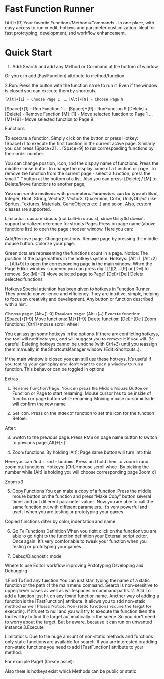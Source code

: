 # Fast Function Runner 
[Alt]+[R]
Your favorite Functions/Methods/Commands - in one place, with easy access to run or edit,
hotkeys and parameter customization. 
Ideal for fast prototyping, development, and workflow enhancement.

# Quick Start
1. Add:
Search and add any Method or Command at the bottom of window 

Or you can add [FastFunction] attribute to method/function


2.Run:  Press the button with the function name to run it. Even if the window is closed you can execute them by shortcuts.


	[Alt]+[1] - Choose Page 1  … [Alt]+[9] - Choose Page 9 
[Space]+[1] - Run Function 1 … [Space]+[9] - RunFunction 9
[Delete] + [Delete] - Remove Function
[M]+[1] - Move selected function to Page 1 … [M]+[9] - Move selected function to Page 9


Functions

To execute a function. Simply click on the button or press Hotkey: [Space]+1 to execute the first function in the current active page. Similarly you can press  [Space+2] … [Space+9] to run corresponding functions by their order number.

You can change position, icon, and the display name of  functions. Press the middle mouse button to change the display name of a function or page. To remove the function from the current page - select a function, press the small “-” button at the bottom of a list.
Also you can press: [Delete] / [M] to Delete/Move functions to another page;

You can run the methods with parameters. 
Parameters can be type of: Bool, Integer, Float, String, Vector2, Vector3, Quaternion, Color, UnityObject (like Sprites, Textures, Materials, GameObjects etc..) and so on. Also, custom classes are supported.

Limitation: custom structs (not built-in structs), since Unity3d doesn’t support serialized reference for structs
Pages
Press on page name (above functions list) to open the page chooser window. Here you can:  

Add/Remove page. 
Change positions. 
Rename page by pressing the middle mouse button.
Colorize your page.

Green dots are representing the functions count in a page.
Notice: The position of the page matters in the hotkeys system. 
Hotkeys:  [Alt+1] [Alt+2] … [Alt+9] to open the corresponding page in the main window.
When the Page Editor window is opened you can press digit [1][2]...[9] or [Del] to remove.
So: 
[M]+[1] Move selected page to Page1 
[Del]+[Del] Delete selected functions


Hotkeys
Special attention has been given to hotkeys in Function Runner. They provide convenience and efficiency. They are intuitive, simple, helping to focus on creativity and development.
Any button or function described with a hint.


Choose page: [Alt+[1-9] 
Previous page: [Alt]+[~]
Execute function: [Space]+[1-9] 
Move functions:[M]+[1-9]
Delete function: [Del]+[Del]
Zoom functions: [Ctrl]+mouse scroll wheel

You can assign some hotkeys in the options.
If there are conflicting hotkeys, the tool will notificate you, and will suggest you to remove it if you will.
Be careful! Deleting hotkeys cannot be undone (with Ctrl+Z) until you reassign them manually in the ShortcutsManager window (Edit>Shortcuts..).

If the main window is closed you can still use these hotkeys. It’s useful if you testing your gameplay and don’t want to open a window to run a function.  This behavior can be toggled in options
 

Extras
1. Rename Function/Page. You can press the Middle Mouse Button on Function or Page to start renaming. Mouse cursor has to be inside of function or page button while renaming. Moving mouse cursor outside will confirm the new name 


2. Set icon. Press on the index of function to set the icon for the function
Before:


After:


3. Switch to the previous page. Press RMB on page name button to switch to previous page
[Alt]+[~]


4. Zoom functions. By holding [Alt]: Page name button will turn into this:

Here you can find + and - buttons. Press and hold them to zoom in and zoom out functions.
Hotkeys: [Ctrl]+mouse scroll wheel. By picking the number while [Alt] is holding you will choose corresponding page
Zoom x1

Zoom x3



5. Copy Functions
You can make a copy of a function. Press the middle mouse button on the function and press “Make Copy” button several times and put different parameter values. 
Now you are able to call the same function but with different parameters. 
It’s very powerful  and useful when you are testing or prototyping your games.


Copied functions differ by color, indentation and name

6. Go To Functions Definition
When you right click on the function you are able to go right to the function definition your External script editor. Once again: It’s very comfortable to tweak your function when you testing or prototyping your games

7. Debug/Diagnostic mode


Where to use
Editor workflow improving
Prototyping 
Developing and Debugging


1.Find
To find any function You can just start typing the name of a static function or the path of the main menu command. Search is non-sensitive to upper/lower cases as well as whitespaces in command paths. 
2. Add
To add a function just hit on any found function name.
Another way of adding a function is the [FastFunction] attribute. It allows you to add non-static method as well
Please Notice. Non-static functions require the target for executing. If it’s set to null and you will try to execute the function then the tool will try to find the target automatically in the scene. So you don’t need to worry about the target. But be aware, because it can run on unwanted instance
3.Execute

Limitations: Due to the huge amount of non-static methods and functions only static functions are available for search. If you are interested in adding non-static functions you need to add [FastFunction] attribute to your method. 


For example
Page1 (Create asset):
 

Also there is hotkeys exist which 
Methods can be public or static
